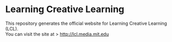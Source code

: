 # Learning Creative Learning

This repository generates the official website for Learning Creative Learning (LCL). 
<br> You can visit the site at > http://lcl.media.mit.edu
